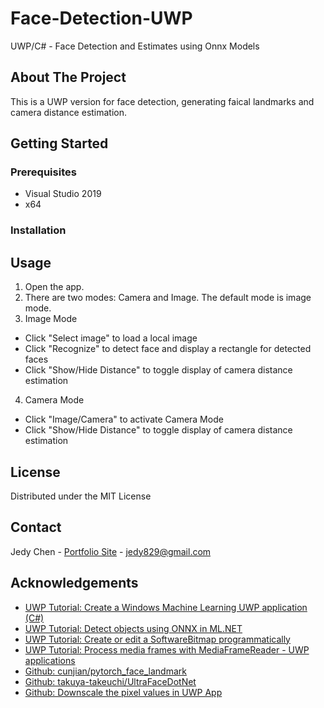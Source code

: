 # Face-Detection-UWP
 UWP/C# - Face Detection and Estimates using Onnx Models

<!-- ABOUT THE PROJECT -->
## About The Project
This is a UWP version for face detection, generating faical landmarks and camera distance estimation.

<!-- GETTING STARTED -->
## Getting Started

### Prerequisites

* Visual Studio 2019
* x64

### Installation


<!-- USAGE EXAMPLES -->
## Usage

1. Open the app.
2. There are two modes: Camera and Image. The default mode is image mode.
3. Image Mode
* Click "Select image" to load a local image
* Click "Recognize" to detect face and display a rectangle for detected faces
* Click "Show/Hide Distance" to toggle display of camera distance estimation
4. Camera Mode
* Click "Image/Camera" to activate Camera Mode
* Click "Show/Hide Distance" to toggle display of camera distance estimation

<!-- LICENSE -->
## License

Distributed under the MIT License

<!-- CONTACT -->
## Contact

Jedy Chen - [Portfolio Site](https://jedychen.com/) - jedy829@gmail.com

<!-- ACKNOWLEDGEMENTS -->
## Acknowledgements
* [UWP Tutorial: Create a Windows Machine Learning UWP application (C#)](https://docs.microsoft.com/en-us/windows/ai/windows-ml/get-started-uwp)
* [UWP Tutorial: Detect objects using ONNX in ML.NET](https://docs.microsoft.com/en-us/dotnet/machine-learning/tutorials/object-detection-onnx#use-the-model-for-scoring)
* [UWP Tutorial: Create or edit a SoftwareBitmap programmatically](https://docs.microsoft.com/en-us/windows/uwp/audio-video-camera/imaging#create-or-edit-a-softwarebitmap-programmatically)
* [UWP Tutorial: Process media frames with MediaFrameReader - UWP applications](https://docs.microsoft.com/en-us/windows/uwp/audio-video-camera/process-media-frames-with-mediaframereader)
* [Github: cunjian/pytorch_face_landmark](https://github.com/cunjian/pytorch_face_landmark)
* [Github: takuya-takeuchi/UltraFaceDotNet](https://github.com/takuya-takeuchi/UltraFaceDotNet)
* [Github: Downscale the pixel values in UWP App](https://github.com/Microsoft/Windows-Machine-Learning/issues/22)
